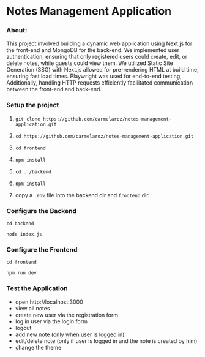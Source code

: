 # Notes Management Application
### About:
This project involved building a dynamic web application using Next.js for the front-end and MongoDB for the back-end. We implemented user authentication, ensuring that only registered users could create, edit, or delete notes, while guests could view them. We utilized Static Site Generation (SSG) with Next.js allowed for pre-rendering HTML at build time, ensuring fast load times. Playwright was used for end-to-end testing, Additionally, handling HTTP requests efficiently facilitated communication between the front-end and back-end.

### Setup the project
1. `git clone https://github.com/carmelaroz/notes-management-application.git`

2. `cd https://github.com/carmelaroz/notes-management-application.git`

3. `cd frontend`

4. `npm install`

5. `cd ../backend`

6. `npm install`

7. copy a `.env` file into the backend dir and `frontend` dir.

### Configure the Backend
`cd backend`

`node index.js`

### Configure the Frontend
`cd frontend`

`npm run dev`

### Test the Application
* open http://localhost:3000
* view all notes 
* create new user via the registration form
* log in user via the login form
* logout
* add new note (only when user is logged in)
* edit/delete note (only if user is logged in and the note is created by him)
* change the theme

